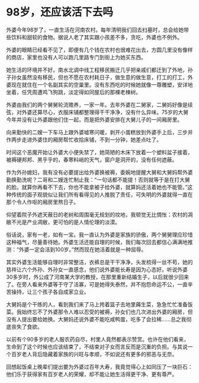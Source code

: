# 98岁，还应该活下去吗

外婆今年98岁了，一直生活在河南农村。每年清明我们回去扫墓时，总会给她带些饮料和甜软的食物。据说人老了其实跟小孩差不多，贪吃，外婆也不例外。 

外婆的眼睛已经看不见了，即便有几个钱在农村也很难花出去，方圆几里没有像样的商店，家里也没有人可以跑几里路专门到街上为她买东西。 

她生活的环境并不好。南水北调中线工程移民搬迁几乎把亲戚们都迁到了外地，孙子孙女虽然没有移民，但也不愿在农村耗日子，做生意的做生意，打工的打工，外婆现在就住在一个名副其实的空巢里。没有东西吃的时候她就像一尊雕塑，安详地坐着，任凭周遭鸡飞狗跳，淡定得如同屋后的那棵老楝树。 

外婆由我们的两个舅舅轮流赡养，一家一年。去年外婆在二舅家，二舅妈好像是续弦，对外婆还算尽心，衣服床铺都整理得干干净净，没有什么异味。75岁的大舅今年并没有让外婆跟他们住一起，而是把外婆安排在大舅儿子的一间厢房里。 

向来勤快的二嫂一下车马上跟外婆嘘寒问暖，剥开小蛋糕放到外婆手上后，三步并作两步走进外婆住的厢房帮忙收拾床铺，不到一分钟，她差点吐了。 

时间这个恶魔开始让外婆大小便失禁了，她简陋的木床下放着一个塑料盆子接着，被褥硬邦邦、黑乎乎的，春寒料峭的天气，窗户是洞开的，没有任何遮蔽。 

作为外孙媳妇，我有没有必要提出给外婆换被褥，委婉地提醒大舅和大舅妈帮外婆勤换勤洗呢？二哥和二嫂连忙制止我：“一句话都不能提！否则就等于是在打大舅的脸。就算你再看不下去，你也不能拿被子给外婆，就算妈还活着她也不能管。”这种传统的面子观貌似让我们所有看得见的人推脱了责任，可失明的外婆就得一直在那个令人作呕的厢房里熬日子。 

仰望着院子外遮天蔽日的老树和周围毫无规划的坟地，我顿觉无比惆怅：农村的凋敝不光是产业凋敝，更可怕的是人情伦理的淡漠。 

俗话说，家有一老，如有一宝。我一直认为外婆是家族的骄傲，两个舅舅理应珍惜这种福气，尽量善待她。外婆生活还能自理的时候，我们每次回去都信心满满地推测：“外婆一定会活到100岁。”然而现在她活着就是一种屈辱。 

其实外婆生活能够自理时非常整洁，衣裤总是干干净净，头发梳得一丝不苟，她的慈祥让六个外孙、外孙女一直感念，他们说外婆能长寿是因为心态好。听说外婆30多岁时，外公成了河南某大学的教授，在那里重新结婚生子，以后就很少回来了。在旁人看来外婆等于守了活寡，可是她得失泰然，并不抱怨命运不公，一直辛苦操持，让三个孩子各自成家立业。 

大舅妈是个干练的人，看到我们来了马上挎着篮子去地里薅生菜，急急忙忙准备饭菜。我始终忘不了外婆那令人难以忍受的被褥，孙女们也几次进出外婆的厢房，但没有人提出要给她换。大舅妈还说外婆不能吃咸鸭蛋，吃多了会拉稀……总之我彻底丧失了食欲。 

以前有个90多岁的老人服农药自尽，村里人竟然都表示赞赏。也许在他们看来，生命到了这个时候也应该结束了，不结束对子女而言反而是沉重的负担。与其说一个百岁老人背后隐藏着家族的兴旺与孝顺，不如说还有更多的邪恶与无奈。 

回想起饭桌上晚辈们提出要为外婆过百年大寿，我竟觉得心上如同压了一块巨石：他们乐于获得家有百岁老人的荣耀，却不能让她生活得更干净、更有尊严。